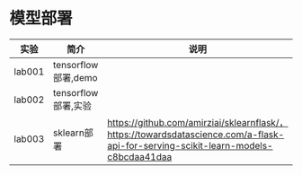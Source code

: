 # 模型部署

|实验|简介|说明|
|---|---|---|
|lab001|tensorflow部署,demo| |
|lab002|tensorflow部署,实验| |
|lab003|sklearn部署|https://github.com/amirziai/sklearnflask/，https://towardsdatascience.com/a-flask-api-for-serving-scikit-learn-models-c8bcdaa41daa |
